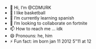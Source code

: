 - 👋 Hi, I’m @CDMURK
- 👀 I like basketball
- 🌱 I’m currently learning spanish
- 💞️ I’m looking to collaborate on fortnite
- 📫 How to reach me ... idk
- 😄 Pronouns: he, him
- ⚡ Fun fact: im born jan 11 2012 5"11 at 12

<!---
CDMURK/CDMURK is a ✨ special ✨ repository because its `README.md` (this file) appears on your GitHub profile.
You can click the Preview link to take a look at your changes.
--->

